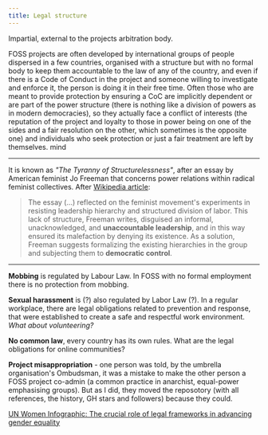 ```yaml
---
title: Legal structure
---
```


Impartial, external to the projects arbitration body.

FOSS projects are often developed by international groups of people dispersed in a few countries, organised with a structure but with no formal body to keep them accountable to the law of any of the country, and even if there is a Code of Conduct in the project and someone willing to investigate and enforce it, the person is doing it in their free time. Often those who are meant to provide protection by ensuring a CoC are implicitly dependent or are part of the power structure (there is nothing like a division of powers as in modern democracies), so they actually face a conflict of interests (the reputation of the project and loyalty to those in power being on one of the sides and a fair resolution on the other, which sometimes is the opposite one) and individuals who seek protection or just a fair treatment are left by themselves. 
mind

---

It is known as _"The Tyranny of Structurelessness"_, after an essay by American feminist Jo Freeman that concerns power relations within radical feminist collectives. After [Wikipedia article](https://en.m.wikipedia.org/wiki/The_Tyranny_of_Structurelessness):
> The essay (...) reflected on the feminist movement's experiments in resisting leadership hierarchy and structured division of labor. This lack of structure, Freeman writes, disguised an informal, unacknowledged, and **unaccountable leadership**, and in this way ensured its malefaction by denying its existence. As a solution, Freeman suggests formalizing the existing hierarchies in the group and subjecting them to **democratic control**.

---

**Mobbing** is regulated by Labour Law. In FOSS with no formal employment there is no protection from mobbing.

**Sexual harassment** is (?) also regulated by Labor Law (?). In a regular workplace, there are legal obligations related to prevention and response, that were established to create a safe and respectful work environment. _What about volunteering?_ 

**No common law**, every country has its own rules. What are the legal obligations for online communities?

**Project misappropriation** - one person was told, by the umbrella organisation's Ombudsman, it was a mistake to make the other person a FOSS project co-admin (a common practice in anarchist, equal-power emphasising groups). But as I did, they moved the reposotory (with all references, the history, GH stars and followers) because they could.

[UN Women Infographic: The crucial role of legal frameworks in advancing gender equality](https://www.unwomen.org/en/digital-library/publications/2024/03/infographic-the-crucial-role-of-legal-frameworks-in-advancing-gender-equality)
